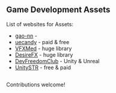 ## Game Development Assets

List of websites for Assets:


- [gao-nn](https://unreal.gao-nn.com/) - 
- [uecandy](https://uecandy.com/) - paid & free
- [VFXMed](https://www.vfxmed.com/) - huge library
- [DesireFX](https://desirefx.me/) - huge library
- [DevFreedomClub](https://devfreedom.club/) - Unity & Unreal
- [UnitySTR](https://unitystr.com/) - free & paid

##
Contributions welcome!
